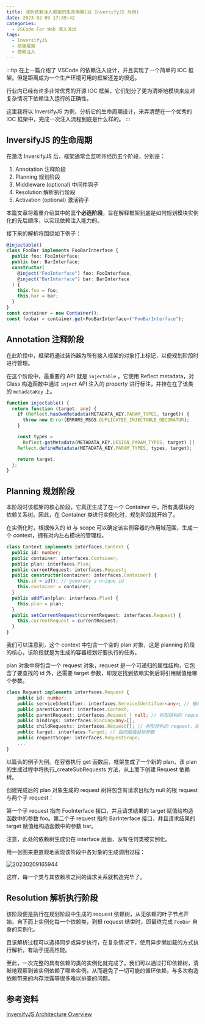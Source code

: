 ```yaml
---
title: 浅析依赖注入框架的生命周期(以 InversifyJS 为例)
date: 2023-02-09 17:39:42
categories:
  - VSCode For Web 深入浅出
tags:
  - InversifyJS
  - 前端框架
  - 依赖注入
---
```


:::tip
在上一篇介绍了 VSCode 的依赖注入设计，并且实现了一个简单的 IOC 框架。但是距离成为一个生产环境可用的框架还差的很远。

行业内已经有许多非常优秀的开源 IOC 框架，它们划分了更为清晰地模块来应对复杂情况下依赖注入运行的正确性。

这里我将以 InversifyJS 为例，分析它的生命周期设计，来弄清楚在一个优秀的 IOC 框架中，完成一次注入流程到底是什么样的。
:::

<!-- more -->

## InversifyJS 的生命周期

在激活 InversifyJS 后，框架通常会监听并经历五个阶段，分别是：

1. Annotation 注释阶段
2. Planning 规划阶段
3. Middleware (optional) 中间件钩子
4. Resolution 解析执行阶段
5. Activation (optional) 激活钩子

本篇文章将着重介绍其中的**三个必选阶段**。旨在解释框架到底是如何规划模块实例化的先后顺序，以实现依赖注入能力的。

接下来的解析将围绕如下例子：

```ts
@injectable()
class FooBar implements FooBarInterface {
  public foo: FooInterface;
  public bar: BarInterface;
  constructor(
    @inject("FooInterface") foo: FooInterface,
    @inject("BarInterface") bar: BarInterface
  ) {
    this.foo = foo;
    this.bar = bar;
  }
}
const container = new Container();
const foobar = container.get<FooBarInterface>("FooBarInterface");
```

## Annotation 注释阶段

在此阶段中，框架将通过装饰器为所有接入框架的对象打上标记，以便规划阶段时进行管理。

在这个阶段中，最重要的 API 就是 `injectable` 。它使用 Reflect metadata，对 Class 构造函数中通过 `inject` API 注入的 property 进行标注，并挂在在了该类的 `metadataKey` 上。

```ts
function injectable() {
  return function (target: any) {
    if (Reflect.hasOwnMetadata(METADATA_KEY.PARAM_TYPES, target)) {
      throw new Error(ERRORS_MSGS.DUPLICATED_INJECTABLE_DECORATOR);
    }

    const types =
      Reflect.getMetadata(METADATA_KEY.DESIGN_PARAM_TYPES, target) || [];
    Reflect.defineMetadata(METADATA_KEY.PARAM_TYPES, types, target);

    return target;
  };
}
```

## Planning 规划阶段

本阶段时该框架的核心阶段，它真正生成了在一个 Container 中，所有类模块的依赖关系树。因此，在 Container 类进行实例化时，规划阶段就开始了。

在实例化时，根据传入的 id 与 scope 可以确定该实例容器的作用域范围，生成一个 context，拥有对内左右模块的管理权。

```ts
class Context implements interfaces.Context {
  public id: number;
  public container: interfaces.Container;
  public plan: interfaces.Plan;
  public currentRequest: interfaces.Request;
  public constructor(container: interfaces.Container) {
    this.id = id(); // generate a unique id
    this.container = container;
  }
  public addPlan(plan: interfaces.Plan) {
    this.plan = plan;
  }
  public setCurrentRequest(currentRequest: interfaces.Request) {
    this.currentRequest = currentRequest;
  }
}
```

我们可以注意到，这个 context 中包含一个空的 plan 对象，这是 planning 阶段的核心，该阶段就是为生成的容器规划好要执行的任务。

plan 对象中将包含一个 request 对象，request 是一个可递归的属性结构，它包含了要查找的 id 外，还需要 target 参数，即规定找到依赖实例后将引用赋值给哪个参数。

```ts
class Request implements interfaces.Request {
    public id: number;
    public serviceIdentifier: interfaces.ServiceIdentifier<any>; // 被修饰类 id
    public parentContext: interfaces.Context;
    public parentRequest: interfaces.Request | null; // 树形结构的 request，指向父节点
    public bindings: interfaces.Binding<any>[];
    public childRequests: interfaces.Request[]; // 树形结构的 request，指向子节点
    public target: interfaces.Target; // 指向赋值目标参数
    public requestScope: interfaces.RequestScope;
    ...
}
```

以篇头的例子为例。在容器执行 get 函数后，框架生成了一个新的 plan，该 plan 的生成过程中将执行\_createSubRequests 方法，从上而下创建 Request 依赖树。

创建完成后的 plan 对象生成的 request 树将包含有请求目标为 null 的根 request 与两个子 request：

第一个子 request 指向 FooInterface 接口，并且请求结果的 target 赋值给构造函数中的参数 foo。第二个子 request 指向 BarInterface 接口，并且请求结果的 target 赋值给构造函数中的参数 bar。

注意，此处的依赖树生成仍在 interface 层面，没有任何类被实例化。

用一张图来更直观地表现该阶段中各对象的生成调用过程：

![20230209165944](https://zakum-1252497671.cos.ap-guangzhou.myqcloud.com/20230209165944.png)

这样，每一个类与其依赖项之间的请求关系就构造完毕了。

## Resolution 解析执行阶段

该阶段便是执行在规划阶段中生成的 request 依赖树，从无依赖的叶子节点开始，自下而上实例化每一个依赖类，到根 request 结束时，即最终完成 `FooBar` 自身的实例化。

且该解析过程可以选择同步或异步执行，在复杂情况下，使用异步懒加载的方式执行解析，有助于提高性能。

至此，一次完整的具有依赖的类的实例化就完成了。我们可以通过打印依赖树，清晰地观察到该实例依赖了哪些实例，从而避免了一切可能的循环依赖，与多次构造依赖带来的内存泄露等很多难以排查的问题。

## 参考资料

[InversifyJS Architecture Overview](https://github.com/inversify/InversifyJS/blob/master/wiki/architecture.md)
